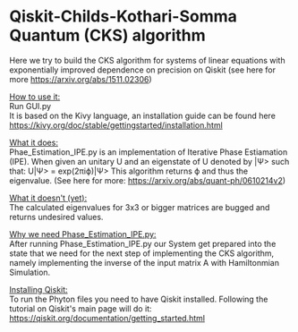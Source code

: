 # Qiskit-Childs-Kothari-Somma Quantum (CKS) algorithm 
Here we try to build the CKS algorithm for systems of linear equations with exponentially improved dependence on precision  on Qiskit
(see here for more https://arxiv.org/abs/1511.02306)

<ins>How to use it:</ins><br />
Run GUI.py<br />
It is based on the Kivy language, an installation guide can be found here https://kivy.org/doc/stable/gettingstarted/installation.html

<ins>What it does:</ins><br />
Phae_Estimation_IPE.py is an implementation of Iterative Phase Estiamation (IPE). When given an unitary U and an eigenstate of U denoted by |Ψ> such that:
U|Ψ> = exp(2πiϕ)|Ψ> 
This algorithm returns ϕ and thus the eigenvalue. (See here for more: https://arxiv.org/abs/quant-ph/0610214v2)

<ins>What it doesn't (yet):</ins><br />
The calculated eigenvalues for 3x3 or bigger matrices are bugged and returns undesired values. 

<ins>Why we need Phase_Estimation_IPE.py:</ins><br />
After running Phase_Estimation_IPE.py our System get prepared into the state that we need for the next step of implementing the CKS algorithm, 
namely implementing the inverse of the input matrix A with Hamiltonmian Simulation.

<ins>Installing Qiskit:</ins><br />
To run the Phyton files you need to have Qiskit installed. Following the tutorial on Qiskit's main page will do it:
https://qiskit.org/documentation/getting_started.html

